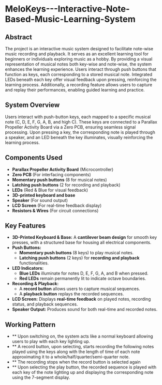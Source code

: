 # MeloKeys---Interactive-Note-Based-Music-Learning-System
## Abstract 
The project is an interactive music system designed to facilitate note-wise music recording and playback. It serves as an excellent learning tool for beginners or individuals exploring music as a hobby. By providing a visual representation of musical notes both key-wise and note-wise, the system enhances the learning experience. Users interact through push buttons that function as keys, each corresponding to a stored musical note. Integrated LEDs beneath each key offer visual feedback upon pressing, reinforcing the learning process. Additionally, a recording feature allows users to capture and replay their performances, enabling guided learning and practice.
## System Overview
Users interact with push-button keys, each mapped to a specific musical note (C, D, E, F, G, A, B, and high C). These keys are connected to a Parallax Propeller Activity Board via a Zero PCB, ensuring seamless signal processing. Upon pressing a key, the corresponding note is played through a speaker, and an LED beneath the key illuminates, visually reinforcing the learning process.
## Components Used
- **Parallax Propeller Activity Board** (Microcontroller)
- **Zero PCB** (For interfacing components)
- **Momentary push buttons** (8 for musical notes)
- **Latching push buttons** (2 for recording and playback)
- **LEDs** (Red & Blue for visual feedback)
- **3D-printed keyboard and base**
- **Speaker** (For sound output)
- **LCD Screen** (For real-time feedback display)
- **Resistors & Wires** (For circuit connections)
## Key Features
- **3D-Printed Keyboard & Base:** A **cantilever beam design** for smooth key presses, with a structured base for housing all electrical components.
- **Push Buttons:**  
  - **Momentary push buttons** (8 keys) to play musical notes.  
  - **Latching push buttons** (2 keys) for **recording and playback** functionalities.
- **LED Indicators:**  
  - **Blue LEDs** illuminate for notes D, E, F, G, A, and B when pressed.  
  - **Red LEDs** remain permanently lit to indicate octave boundaries.
- **Recording & Playback:**  
  - A **record button** allows users to capture musical sequences.  
  - A **playback button** replays the recorded sequences.  
- **LCD Screen:** Displays **real-time feedback** on played notes, recording status, and playback sequences.
- **Speaker Output:** Produces sound for both real-time and recorded notes.
## Working Pattern
- ** Upon switching on, the system acts like a normal keyboard allowing users to play with 
each key lighting up. 
- ** A record button, upon selecting, starts recording the following notes played using the 
keys along with the length of time of each note approximating it to a 
whole/half/quarter/semi-quarter note. 
- ** The recording stops when the record button is selected again
- ** Upon selecting the play button, the recorded sequence is played with each key of the 
note lighting up and displaying the corresponding note using the 7-segment display. 


